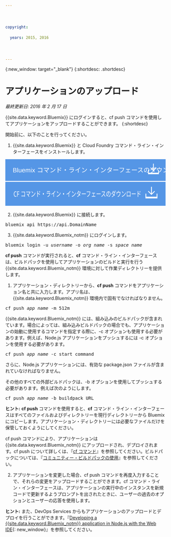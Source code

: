```yaml
---

 

copyright:

  years: 2015, 2016

 

---
```


{:new_window: target="_blank"}
{:shortdesc: .shortdesc}

# アプリケーションのアップロード
*最終更新日: 2016 年 2 月 17 日*

{{site.data.keyword.Bluemix}} にログインすると、cf push コマンドを使用してアプリケーションをアップロードすることができます。
{:shortdesc}

開始前に、以下のことを行ってください。
  1. {{site.data.keyword.Bluemix}} と Cloud Foundry コマンド・ライン・インターフェースをインストールします。 

  <a class="xref" href="http://clis.ng.bluemix.net/ui/home.html" target="_blank" title="(新しいタブまたはウィンドウで開きます)"><img class="image" src="images/btn_bx_commandline.svg" alt="{{site.data.keyword.Bluemix}} コマンド・ライン・インターフェースのダウンロード" /> </a>  <a class="xref" href="https://github.com/cloudfoundry/cli/releases" target="_blank" title="(新しいタブまたはウィンドウで開きます)"><img class="image" src="images/btn_cf_commandline.svg" alt="Cloud Foundry コマンド・ライン・インターフェースのダウンロード" /> </a>

  2. {{site.data.keyword.Bluemix}} に接続します。

  <pre class="pre">bluemix api https://api.<span class="keyword" data-hd-keyref="DomainName">DomainName</span></pre>
  
  3. {{site.data.keyword.Bluemix_notm}} にログインします。

  <pre class="pre">bluemix login -u <var class="keyword varname" data-hd-keyref="user_ID">username</var> -o <var class="keyword varname" data-hd-keyref="org_name">org_name</var> -s <var class="keyword varname" data-hd-keyref="space_name">space_name</var></pre>

**cf push** コマンドが実行されると、**cf** コマンド・ライン・インターフェースは、ビルドパックを使用してアプリケーションのビルドと実行を行う {{site.data.keyword.Bluemix_notm}} 環境に対して作業ディレクトリーを提供します。

  1. アプリケーション・ディレクトリーから、**cf push** コマンドをアプリケーション名と共に入力します。アプリ名は、{{site.data.keyword.Bluemix_notm}} 環境内で固有でなければなりません。
  
  <pre class="pre">cf push <var class="keyword varname" data-hd-keyref="app_name">app_name</var> -m 512m</pre>
  
  {{site.data.keyword.Bluemix_notm}} には、組み込みのビルドパックが含まれています。場合によっては、組み込みビルドパックの場合でも、アプリケーションの始動に使用するコマンドを指定する際に、-c オプションも使用する必要があります。例えば、Node.js アプリケーションをプッシュするには -c オプションを使用する必要があります。
  
  <pre class="pre">cf push <var class="keyword varname" data-hd-keyref="app_name">app_name</var> -c start_command</pre>
  
  さらに、Node.js アプリケーションには、有効な package.json ファイルが含まれていなければなりません。

  その他のすべての外部ビルドパックは、-b オプションを使用してプッシュする必要があります。例えば次のようにします。

  <pre class="pre">cf push <var class="keyword varname" data-hd-keyref="app_name">app_name</var> -b buildpack_URL</pre>
  
  **ヒント:** **cf push** コマンドを使用すると、**cf** コマンド・ライン・インターフェースはすべてのファイルおよびディレクトリーを現行ディレクトリーから Bluemix にコピーします。アプリケーション・ディレクトリーには必要なファイルだけを保管しておくようにしてください。

  cf push コマンドにより、アプリケーションは {{site.data.keyword.Bluemix_notm}} にアップロードされ、デプロイされます。cf push について詳しくは、『[cf コマンド](../cli/reference/cfcommands/index.html)』を参照してください。ビルドパックについては、『[コミュニティー・ビルドパックの使用](../cfapps/byob.html)』を参照してください。

  2. アプリケーションを変更した場合、cf push コマンドを再度入力することで、それらの変更をアップロードすることができます。cf コマンド・ライン・インターフェースは、アプリケーションの実行中のインスタンスを新規コードで更新するようプロンプトを出されたときに、ユーザーの過去のオプションとユーザーの応答を使用します。

**ヒント:** また、DevOps Services からもアプリケーションのアップロードとデプロイを行うことができます。『[Developing a {{site.data.keyword.Bluemix_notm}} application in Node.js with the Web IDE](https://hub.jazz.net/tutorials/devopsweb/){: new_window}』を参照してください。
